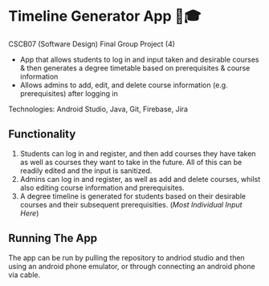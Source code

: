 # Timeline Generator App 📅🎓

CSCB07 (Software Design) Final Group Project (4)

- App that allows students to log in and input taken and desirable courses & then generates a degree timetable based on prerequisites & course information 
- Allows admins to add, edit, and delete course information (e.g. prerequisites) after logging in

Technologies: Android Studio, Java, Git, Firebase, Jira

## Functionality

1. Students can log in and register, and then add courses they have taken as well as courses they want to take in the future. All of this can be readily edited and the input is sanitized.
2. Admins can log in and register, as well as add and delete courses, whilst also editing course information and prerequisites.
3. A degree timeline is generated for students based on their desirable courses and their subsequent prerequisities. (*Most Individual Input Here*)

## Running The App

The app can be run by pulling the repository to andriod studio and then using an android phone emulator, or through connecting an android phone via cable.




